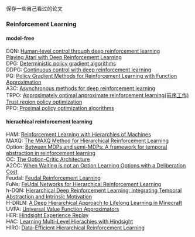 保存一些自己看过的论文

### Reinforcement Learning
#### model-free
DQN: [Human-level control through deep reinforcement learning](https://gitee.com/yangshengqi/paper/blob/master/Reinforcement%20Learning/model-free/Human-level%20control%20through%20deep%20reinforcement%20learning(Nature).pdf)  
     [Playing Atari with Deep Reinforcement Learning](https://gitee.com/yangshengqi/paper/blob/master/Reinforcement%20Learning/model-free/Playing%20Atari%20with%20Deep%20Reinforcement%20Learning(ICML).pdf)  
DPG: [Deterministic policy gradient algorithms](https://gitee.com/yangshengqi/paper/blob/master/Reinforcement%20Learning/model-free/Deterministic%20policy%20gradient%20algorithms.pdf)  
DDPG: [Continuous control with deep reinforcement learning](https://gitee.com/yangshengqi/paper/blob/master/Reinforcement%20Learning/model-free/Continuous%20control%20with%20deep%20reinforcement%20learning.pdf)  
PG: [Policy Gradient Methods for Reinforcement Learning with Function Approximation](https://gitee.com/yangshengqi/paper/blob/master/Reinforcement%20Learning/model-free/Policy%20Gradient%20Methods%20for%20Reinforcement%20Learning%20with%20Function%20Approximation.pdf)  
A3C: [Asynchronous methods for deep reinforcement learning](https://gitee.com/yangshengqi/paper/blob/master/Reinforcement%20Learning/model-free/Asynchronous%20methods%20for%20deep%20reinforcement%20learning.pdf)  
TRPO: [Approximately optimal approximate reinforcement learning(前序工作)](https://gitee.com/yangshengqi/paper/blob/master/Reinforcement%20Learning/model-free/Approximately%20optimal%20approximate%20reinforcement%20learning.pdf)  
      [Trust region policy optimization](https://gitee.com/yangshengqi/paper/blob/master/Reinforcement%20Learning/model-free/Trust%20region%20policy%20optimization.pdf)  
PPO: [Proximal policy optimization algorithms](https://gitee.com/yangshengqi/paper/blob/master/Reinforcement%20Learning/model-free/Proximal%20policy%20optimization%20algorithms.pdf)  

#### hierachical reinforcement learning
HAM: [Reinforcement Learning with Hierarchies of Machines](https://gitee.com/yangshengqi/paper/blob/master/Reinforcement%20Learning/hierachical/Reinforcement%20Learning%20with%20Hierarchies%20of%20Machines.pdf)  
MAXQ: [The MAXQ Method for Hierarchical Reinforcement Learning](https://gitee.com/yangshengqi/paper/blob/master/Reinforcement%20Learning/hierachical/The%20MAXQ%20Method%20for%20Hierarchical%20Reinforcement%20Learning.pdf)  
Option: [Between MDPs and semi-MDPs: A framework for temporal abstraction in reinforcement learning](https://gitee.com/yangshengqi/paper/blob/master/Reinforcement%20Learning/hierachical/Between%20MDPs%20and%20semi-MDPs:%0AA%20framework%20for%20temporal%20abstraction%0Ain%20reinforcement%20learning.pdf)  
OC: [The Option-Critic Architecture](https://gitee.com/yangshengqi/paper/blob/master/Reinforcement%20Learning/hierachical/The%20Option-Critic%20Architecture.pdf)    
A2OC: [When Waiting is not an Option  Learning Options with a Deliberation Cost](https://gitee.com/yangshengqi/paper/blob/master/Reinforcement%20Learning/hierachical/When%20Waiting%20is%20not%20an%20Option%20%20Learning%20Options%20with%20a%20Deliberation%20Cost.pdf)  
Feudal: [Feudal Reinforcement Learning](https://gitee.com/yangshengqi/paper/blob/master/Reinforcement%20Learning/hierachical/Feudal%20Reinforcement%20Learning.pdf)  
FuNs: [FeUdal Networks for Hierarchical Reinforcement Learning](https://gitee.com/yangshengqi/paper/blob/master/Reinforcement%20Learning/hierachical/FeUdal%20Networks%20for%20Hierarchical%20Reinforcement%20Learning.pdf)  
h-DQN: [Hierarchical Deep Reinforcement Learning: Integrating Temporal Abstraction and Intrinsic Motivation](https://gitee.com/yangshengqi/paper/blob/master/Reinforcement%20Learning/hierachical/Hierarchical%20Deep%20Reinforcement%20Learning:%0AIntegrating%20Temporal%20Abstraction%20and%0AIntrinsic%20Motivation.pdf)  
H-DRLN: [A Deep Hierarchical Approach to Lifelong Learning in Minecraft](https://gitee.com/yangshengqi/paper/blob/master/Reinforcement%20Learning/hierachical/A%20Deep%20Hierarchical%20Approach%20to%20Lifelong%20Learning%20in%20Minecraft.pdf)  
UVFA: [Universal Value Function Approximators](https://gitee.com/yangshengqi/paper/blob/master/Reinforcement%20Learning/hierachical/Universal%20Value%20Function%20Approximators.pdf)  
HER: [Hindsight Experience Replay](https://gitee.com/yangshengqi/paper/blob/master/Reinforcement%20Learning/hierachical/Hindsight%20Experience%20Replay.pdf)   
HAC: [Learning Multi-Level Hierachies with Hindsight](https://gitee.com/yangshengqi/paper/blob/master/Reinforcement%20Learning/hierachical/Learning%20Multi-Level%20Hierachies%20with%20Hindsight.pdf)   
HIRO: [Data-Efficient Hierarchical Reinforcement Learning](https://gitee.com/yangshengqi/paper/blob/master/Reinforcement%20Learning/hierachical/Data-Efficient%20Hierarchical%20Reinforcement%20Learning.pdf)  

 

  
